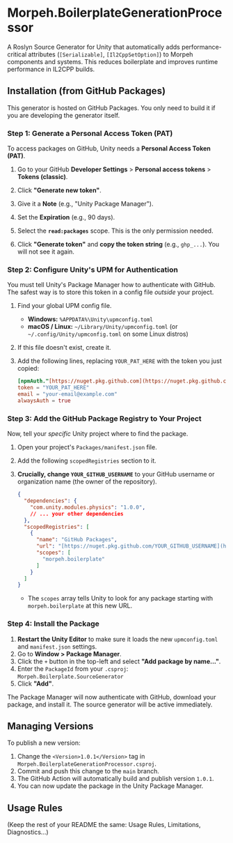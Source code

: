 # Morpeh.BoilerplateGenerationProcessor

A Roslyn Source Generator for Unity that automatically adds performance-critical attributes (`[Serializable]`, `[Il2CppSetOption]`) to Morpeh components and systems. This reduces boilerplate and improves runtime performance in IL2CPP builds.

## Installation (from GitHub Packages)

This generator is hosted on GitHub Packages. You only need to build it if you are developing the generator itself.

### Step 1: Generate a Personal Access Token (PAT)

To access packages on GitHub, Unity needs a **Personal Access Token (PAT)**.

1.  Go to your GitHub **Developer Settings** > **Personal access tokens** > **Tokens (classic)**.
2.  Click **"Generate new token"**.
3.  Give it a **Note** (e.g., "Unity Package Manager").
4.  Set the **Expiration** (e.g., 90 days).
5.  Select the **`read:packages`** scope. This is the only permission needed.

6.  Click **"Generate token"** and **copy the token string** (e.g., `ghp_...`). You will not see it again.

### Step 2: Configure Unity's UPM for Authentication

You must tell Unity's Package Manager how to authenticate with GitHub. The safest way is to store this token in a config file *outside* your project.

1.  Find your global UPM config file.
    * **Windows:** `%APPDATA%\Unity\upmconfig.toml`
    * **macOS / Linux:** `~/Library/Unity/upmconfig.toml` (or `~/.config/Unity/upmconfig.toml` on some Linux distros)
2.  If this file doesn't exist, create it.
3.  Add the following lines, replacing `YOUR_PAT_HERE` with the token you just copied:

    ```toml
    [npmAuth."[https://nuget.pkg.github.com](https://nuget.pkg.github.com)"]
    token = "YOUR_PAT_HERE"
    email = "your-email@example.com"
    alwaysAuth = true
    ```

### Step 3: Add the GitHub Package Registry to Your Project

Now, tell your *specific* Unity project where to find the package.

1.  Open your project's `Packages/manifest.json` file.
2.  Add the following `scopedRegistries` section to it.
3.  **Crucially, change `YOUR_GITHUB_USERNAME`** to your GitHub username or organization name (the owner of the repository).

    ```json
    {
      "dependencies": {
        "com.unity.modules.physics": "1.0.0",
        // ... your other dependencies
      },
      "scopedRegistries": [
        {
          "name": "GitHub Packages",
          "url": "[https://nuget.pkg.github.com/YOUR_GITHUB_USERNAME](https://nuget.pkg.github.com/YOUR_GITHUB_USERNAME)",
          "scopes": [
            "morpeh.boilerplate"
          ]
        }
      ]
    }
    ```
    * The `scopes` array tells Unity to look for any package starting with `morpeh.boilerplate` at this new URL.

### Step 4: Install the Package

1.  **Restart the Unity Editor** to make sure it loads the new `upmconfig.toml` and `manifest.json` settings.
2.  Go to **Window > Package Manager**.
3.  Click the `+` button in the top-left and select **"Add package by name..."**.
4.  Enter the `PackageId` from your `.csproj`:
    `Morpeh.Boilerplate.SourceGenerator`
5.  Click **"Add"**.

The Package Manager will now authenticate with GitHub, download your package, and install it. The source generator will be active immediately.

## Managing Versions

To publish a new version:
1.  Change the `<Version>1.0.1</Version>` tag in `Morpeh.BoilerplateGenerationProcessor.csproj`.
2.  Commit and push this change to the `main` branch.
3.  The GitHub Action will automatically build and publish version `1.0.1`.
4.  You can now update the package in the Unity Package Manager.

## Usage Rules
(Keep the rest of your README the same: Usage Rules, Limitations, Diagnostics...)